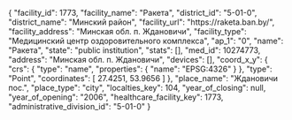 {
    "facility_id": 1773,
    "facility_name": "Ракета",
    "district_id": "5-01-0",
    "district_name": "Минский район",
    "facility_url": "https:\/\/raketa.ban.by\/",
    "facility_address": "Минская обл. п. Ждановичи",
    "facility_type": "Медицинский центр оздоровительного комплекса",
    "ap_1": "0",
    "name": "Ракета",
    "state": "public institution",
    "stats": [],
    "med_id": 10274773,
    "address": "Минская обл. п. Ждановичи",
    "devices": [],
    "coord_x_y": {
        "crs": {
            "type": "name",
            "properties": {
                "name": "EPSG:4326"
            }
        },
        "type": "Point",
        "coordinates": [
            27.4251,
            53.9656
        ]
    },
    "place_name": "Ждановичи пос.",
    "place_type": "city",
    "localties_key": 104,
    "year_of_closing": null,
    "year_of_opening": "2006",
    "healthcare_facility_key": 1773,
    "administrative_division_id": "5-01-0"
}